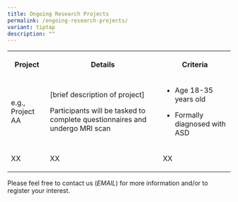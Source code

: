 ```yaml
---
title: Ongoing Research Projects
permalink: /ongoing-research-projects/
variant: tiptap
description: ""
---
```

<table style="minWidth: 75px">
<colgroup>
<col>
<col>
<col>
</colgroup>
<tbody>
<tr>
<th rowspan="1" colspan="1">
<p>Project</p>
</th>
<th rowspan="1" colspan="1">
<p>Details</p>
</th>
<th rowspan="1" colspan="1">
<p>Criteria</p>
</th>
</tr>
<tr>
<td rowspan="1" colspan="1">
<p>e.g., Project AA</p>
</td>
<td rowspan="1" colspan="1">
<p>[brief description of project]</p>
<p></p>
<p>Participants will be tasked to complete questionnaires and undergo MRI
scan</p>
</td>
<td rowspan="1" colspan="1">
<ul data-tight="true" class="tight">
<li>
<p>Age 18-35 years old</p>
</li>
</ul>
<ul data-tight="true" class="tight">
<li>
<p>Formally diagnosed with ASD</p>
</li>
</ul>
</td>
</tr>
<tr>
<td rowspan="1" colspan="1">
<p>XX</p>
</td>
<td rowspan="1" colspan="1">
<p>XX</p>
</td>
<td rowspan="1" colspan="1">
<p>XX</p>
</td>
</tr>
</tbody>
</table>
<p>Please feel free to contact us (<em>EMAIL</em>) for more information and/or
to register your interest.</p>
<p></p>